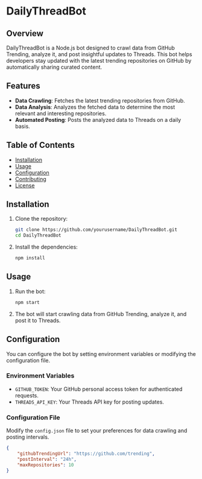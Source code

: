# DailyThreadBot

## Overview

DailyThreadBot is a Node.js bot designed to crawl data from GitHub Trending, analyze it, and post insightful updates to Threads. This bot helps developers stay updated with the latest trending repositories on GitHub by automatically sharing curated content.

## Features

- **Data Crawling**: Fetches the latest trending repositories from GitHub.
- **Data Analysis**: Analyzes the fetched data to determine the most relevant and interesting repositories.
- **Automated Posting**: Posts the analyzed data to Threads on a daily basis.

## Table of Contents

- [Installation](#installation)
- [Usage](#usage)
- [Configuration](#configuration)
- [Contributing](#contributing)
- [License](#license)

## Installation

1. Clone the repository:
    ```bash
    git clone https://github.com/yourusername/DailyThreadBot.git
    cd DailyThreadBot
    ```

2. Install the dependencies:
    ```bash
    npm install
    ```

## Usage

1. Run the bot:
    ```bash
    npm start
    ```

2. The bot will start crawling data from GitHub Trending, analyze it, and post it to Threads.

## Configuration

You can configure the bot by setting environment variables or modifying the configuration file.

### Environment Variables

- `GITHUB_TOKEN`: Your GitHub personal access token for authenticated requests.
- `THREADS_API_KEY`: Your Threads API key for posting updates.

### Configuration File

Modify the `config.json` file to set your preferences for data crawling and posting intervals.

```json
{
    "githubTrendingUrl": "https://github.com/trending",
    "postInterval": "24h",
    "maxRepositories": 10
}
